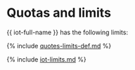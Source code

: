 # Quotas and limits

{{ iot-full-name }} has the following limits:

{% include [quotes-limits-def.md](../../_includes/quotes-limits-def.md) %}

{% include [iot-limits.md](../../_includes/iot-limits.md) %}

